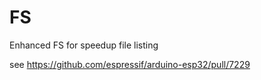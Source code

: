 # FS
Enhanced FS for speedup file listing

see https://github.com/espressif/arduino-esp32/pull/7229
